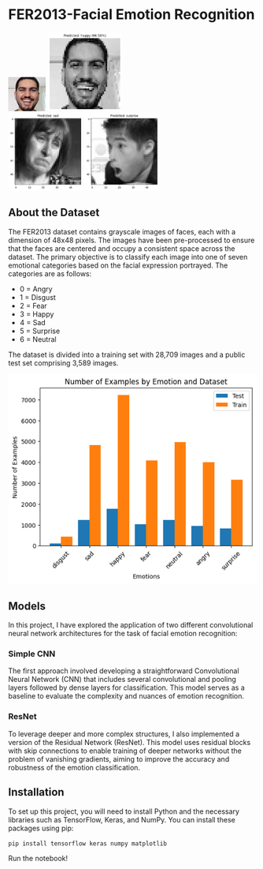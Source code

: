 # FER2013-Facial Emotion Recognition

<img src="images/happy.jpg" alt="UI 1" width="15%"/> <img src="images/output.png" alt="UI 2" width="30%"/>
<br>
<img src="images/sad.png" alt="UI 1" width="30%"/> <img src="images/surprise.png" alt="UI 2" width="30%"/>

## About the Dataset
The FER2013 dataset contains grayscale images of faces, each with a dimension of 48x48 pixels. The images have been pre-processed to ensure that the faces are centered and occupy a consistent space across the dataset. The primary objective is to classify each image into one of seven emotional categories based on the facial expression portrayed. The categories are as follows:
- 0 = Angry
- 1 = Disgust
- 2 = Fear
- 3 = Happy
- 4 = Sad
- 5 = Surprise
- 6 = Neutral

The dataset is divided into a training set with 28,709 images and a public test set comprising 3,589 images.

<img src="images/distribution.png"/>
<br>

## Models
In this project, I have explored the application of two different convolutional neural network architectures for the task of facial emotion recognition:

### Simple CNN
The first approach involved developing a straightforward Convolutional Neural Network (CNN) that includes several convolutional and pooling layers followed by dense layers for classification. This model serves as a baseline to evaluate the complexity and nuances of emotion recognition.

### ResNet
To leverage deeper and more complex structures, I also implemented a version of the Residual Network (ResNet). This model uses residual blocks with skip connections to enable training of deeper networks without the problem of vanishing gradients, aiming to improve the accuracy and robustness of the emotion classification.

## Installation
To set up this project, you will need to install Python and the necessary libraries such as TensorFlow, Keras, and NumPy. You can install these packages using pip:
```bash
pip install tensorflow keras numpy matplotlib
```
Run the notebook!
